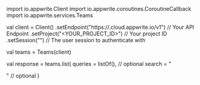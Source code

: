 import io.appwrite.Client
import io.appwrite.coroutines.CoroutineCallback
import io.appwrite.services.Teams

val client = Client()
    .setEndpoint("https://<REGION>.cloud.appwrite.io/v1") // Your API Endpoint
    .setProject("<YOUR_PROJECT_ID>") // Your project ID
    .setSession("") // The user session to authenticate with

val teams = Teams(client)

val response = teams.list(
    queries = listOf(), // optional
    search = "<SEARCH>" // optional
)
